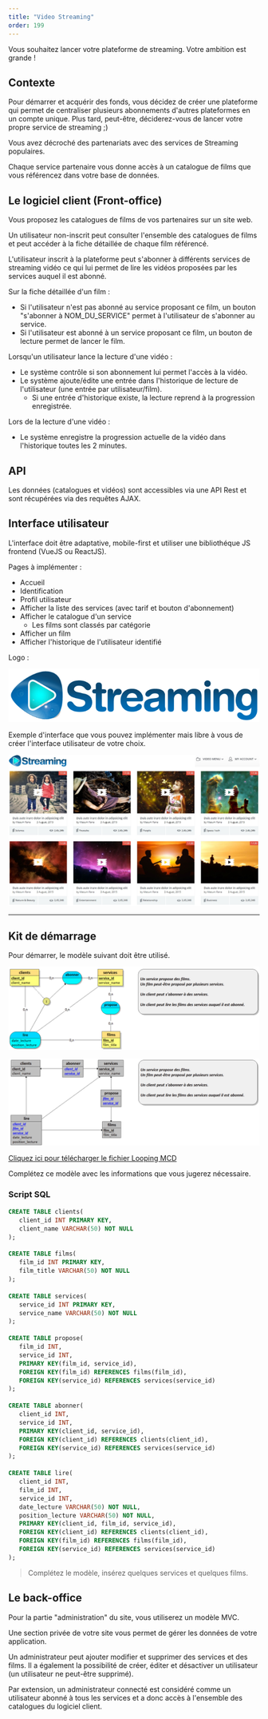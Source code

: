 ```yaml
---
title: "Video Streaming"
order: 199
---
```


Vous souhaitez lancer votre plateforme de streaming. Votre ambition est grande !

## Contexte 

Pour démarrer et acquérir des fonds, vous décidez de créer une plateforme qui permet de centraliser plusieurs abonnements d'autres plateformes en un compte unique. Plus tard, peut-être, déciderez-vous de lancer votre propre service de streaming ;) 

Vous avez décroché des partenariats avec des services de Streaming populaires. 

Chaque service partenaire vous donne accès à un catalogue de films que vous référencez dans votre base de données.


## Le logiciel client (Front-office)

Vous proposez les catalogues de films de vos partenaires sur un site web.

Un utilisateur non-inscrit peut consulter l'ensemble des catalogues de films et peut accéder à la fiche détaillée de chaque film référencé.

L'utilisateur inscrit à la plateforme peut s'abonner à différents services de streaming vidéo ce qui lui permet de lire les vidéos proposées par les services auquel il est abonné.

Sur la fiche détaillée d'un film : 

- Si l'utilisateur n'est pas abonné au service proposant ce film, un bouton "s'abonner à NOM_DU_SERVICE" permet à l'utilisateur de s'abonner au service.
- Si l'utilisateur est abonné à un service proposant ce film, un bouton de lecture permet de lancer le film.

Lorsqu'un utilisateur lance la lecture d'une vidéo : 

 - Le système contrôle si son abonnement lui permet l'accès à la vidéo.
 - Le système ajoute/édite une entrée dans l'historique de lecture de l'utilisateur (une entrée par utilisateur/film).
    - Si une entrée d'historique existe, la lecture reprend à la progression enregistrée.
 
 Lors de la lecture d'une vidéo : 

 - Le système enregistre la progression actuelle de la vidéo dans l'historique toutes les 2 minutes.


## API 

Les données (catalogues et vidéos) sont accessibles via une API Rest et sont récupérées via des requêtes AJAX.

## Interface utilisateur

L'interface doit être adaptative, mobile-first et utiliser une bibliothéque JS frontend (VueJS ou ReactJS).

Pages à implémenter : 

- Accueil
- Identification
- Profil utilisateur
- Afficher la liste des services (avec tarif et bouton d'abonnement)
- Afficher le catalogue d'un service
   - Les films sont classés par catégorie
- Afficher un film
- Afficher l'historique de l'utilisateur identifié


Logo :

![logo](Streaming_logo.png)

Exemple d'interface que vous pouvez implémenter mais libre à vous de créer l'interface utilisateur de votre choix.

 ![image](Streaming_ui.jpg)

---

## Kit de démarrage

Pour démarrer, le modèle suivant doit être utilisé. 

![image](Streaming_MCD.png)

![image](Streaming_MLD.png)

[Cliquez ici pour télécharger le fichier Looping MCD](Streaming_MCD.loo)


Complétez ce modèle avec les informations que vous jugerez nécessaire.

### Script SQL 

```sql
CREATE TABLE clients(
   client_id INT PRIMARY KEY,
   client_name VARCHAR(50) NOT NULL
);

CREATE TABLE films(
   film_id INT PRIMARY KEY,
   film_title VARCHAR(50) NOT NULL
);

CREATE TABLE services(
   service_id INT PRIMARY KEY,
   service_name VARCHAR(50) NOT NULL
);

CREATE TABLE propose(
   film_id INT,
   service_id INT,
   PRIMARY KEY(film_id, service_id),
   FOREIGN KEY(film_id) REFERENCES films(film_id),
   FOREIGN KEY(service_id) REFERENCES services(service_id)
);

CREATE TABLE abonner(
   client_id INT,
   service_id INT,
   PRIMARY KEY(client_id, service_id),
   FOREIGN KEY(client_id) REFERENCES clients(client_id),
   FOREIGN KEY(service_id) REFERENCES services(service_id)
);

CREATE TABLE lire(
   client_id INT,
   film_id INT,
   service_id INT,
   date_lecture VARCHAR(50) NOT NULL,
   position_lecture VARCHAR(50) NOT NULL,
   PRIMARY KEY(client_id, film_id, service_id),
   FOREIGN KEY(client_id) REFERENCES clients(client_id),
   FOREIGN KEY(film_id) REFERENCES films(film_id),
   FOREIGN KEY(service_id) REFERENCES services(service_id)
);

```

> Complétez le modèle, insérez quelques services et quelques films.



## Le back-office

Pour la partie "administration" du site, vous utiliserez un modèle MVC.

Une section privée de votre site vous permet de gérer les données de votre application.

Un administrateur peut ajouter modifier et supprimer des services et des films.
Il a également la possibilité de créer, éditer et désactiver un utilisateur (un utilisateur ne peut-être supprimé).

Par extension, un administrateur connecté est considéré comme un utilisateur abonné à tous les services et a donc accès à l'ensemble des catalogues du logiciel client.
